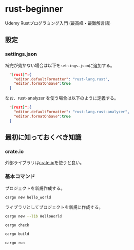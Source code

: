 # rust-beginner

Udemy Rustプログラミング入門 (最高峰・最難解言語)

## 設定

### settings.json

補完が効かない場合は以下を`settings.json`に追加する。

```json
  "[rust]":{
    "editor.defaultFormatter": "rust-lang.rust",
    "editor.formatOnSave":true
  }
```

なお、rust-analyzer を使う場合は以下のように定義する。

```json
  "[rust]":{
    "editor.defaultFormatter": "rust-lang.rust-analyzer",
    "editor.formatOnSave":true
  }
```

## 最初に知っておくべき知識

### crate.io

外部ライブラリは[crate.io](https://crates.io/)を使うと良い。

### 基本コマンド

プロジェクトを新規作成する。

```bash
cargo new hello_world
```

ライブラリとしてプロジェクトを新規に作成する。

```bash
cargo new --lib HelloWorld
```

```bash
cargo check
```

```bash
cargo build
```

```bash
cargo run
```
